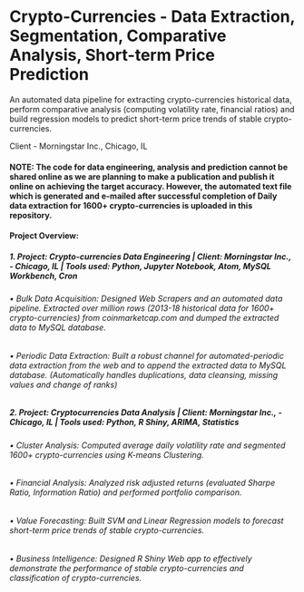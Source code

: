 # Crypto-Currencies - Data Extraction, Segmentation, Comparative Analysis, Short-term Price Prediction
An automated data pipeline for extracting crypto-currencies historical data, perform comparative analysis (computing volatility rate, financial ratios) and build regression models to predict short-term price trends of stable crypto-currencies.

Client - Morningstar Inc., Chicago, IL

#### NOTE: The code for data engineering, analysis and prediction cannot be shared online as we are planning to make a publication and publish it online on achieving the target accuracy. However, the automated text file which is generated and e-mailed after successful completion of Daily data extraction for 1600+ crypto-currencies is uploaded in this repository.


#### Project Overview:

##### 1.	Project: Crypto-currencies Data Engineering | Client: Morningstar Inc., - Chicago, IL | Tools used: Python, Jupyter Notebook, Atom, MySQL Workbench, Cron
###### •	Bulk Data Acquisition: Designed Web Scrapers and an automated data pipeline. Extracted over million rows (2013-18 historical data for 1600+ crypto-currencies) from coinmarketcap.com and dumped the extracted data to MySQL database. 
###### •	Periodic Data Extraction: Built a robust channel for automated-periodic data extraction from the web and to append the extracted data to MySQL database. (Automatically handles duplications, data cleansing, missing values and change of ranks)

##### 2.	Project: Cryptocurrencies Data Analysis | Client: Morningstar Inc., - Chicago, IL | Tools used: Python, R Shiny, ARIMA, Statistics
###### •	Cluster Analysis: Computed average daily volatility rate and segmented 1600+ crypto-currencies using K-means Clustering.
###### •	Financial Analysis: Analyzed risk adjusted returns (evaluated Sharpe Ratio, Information Ratio) and performed portfolio comparison.
###### •	Value Forecasting: Built SVM and Linear Regression models to forecast short-term price trends of stable crypto-currencies.
###### •	Business Intelligence: Designed R Shiny Web app to effectively demonstrate the performance of stable crypto-currencies and classification of crypto-currencies.
